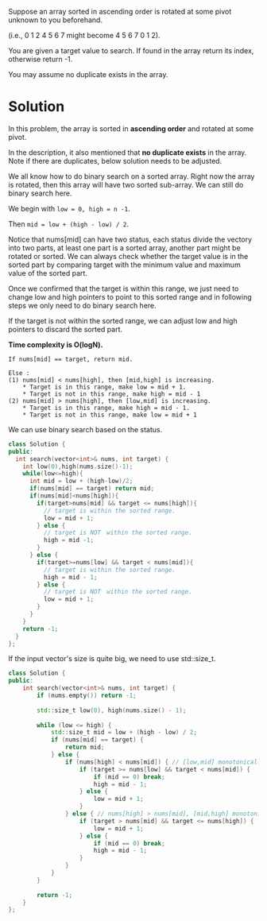 Suppose an array sorted in ascending order is rotated at some pivot unknown to you beforehand.

(i.e., 0 1 2 4 5 6 7 might become 4 5 6 7 0 1 2).

You are given a target value to search. If found in the array return its index, otherwise return -1.

You may assume no duplicate exists in the array.
  
# Solution

In this problem, the array is sorted in __ascending order__ and rotated at some pivot.

In the description, it also mentioned that __no duplicate exists__ in the array. Note if there are duplicates, below solution needs to be adjusted.

We all know how to do binary search on a sorted array. Right now the array is rotated, then this array will have two sorted sub-array.
We can still do binary search here.

We begin with ```low = 0, high = n -1```.

Then ```mid = low + (high - low) / 2```.
  
Notice that nums[mid] can have two status, each status divide the vectory into two parts, at least one part is a sorted array, another part might be rotated or sorted. We can always check whether the target value is in the sorted part by comparing target with the minimum value and maximum value of the sorted part. 

Once we confirmed that the target is within this range, we just need to change low and high pointers to point to this sorted range and in following steps we only need to do binary search here.

If the target is not within the sorted range, we can adjust low and high pointers to discard the sorted part.

__Time complexity is O(logN).__

```
If nums[mid] == target, return mid.

Else :
(1) nums[mid] < nums[high], then [mid,high] is increasing.
    * Target is in this range, make low = mid + 1.
    * Target is not in this range, make high = mid - 1
(2) nums[mid] > nums[high], then [low,mid] is increasing.
    * Target is in this range, make high = mid - 1.
    * Target is not in this range, make low = mid + 1
```

We can use binary search based on the status.

```cpp  
class Solution {
public:
  int search(vector<int>& nums, int target) {
    int low(0),high(nums.size()-1);
    while(low<=high){
      int mid = low + (high-low)/2;
      if(nums[mid] == target) return mid;
      if(nums[mid]<nums[high]){
        if(target>nums[mid] && target <= nums[high]){
          // target is within the sorted range.
          low = mid + 1;
        } else {
          // target is NOT　within the sorted range.
          high = mid -1;
        }
      } else {
        if(target>=nums[low] && target < nums[mid]){
          // target is within the sorted range.
          high = mid - 1;
        } else {
          // target is NOT　within the sorted range.
          low = mid + 1;
        }
      }
    }
    return -1;
  }
};
```

If the input vector's size is quite big, we need to use std::size_t.
  
```cpp
class Solution {
public:
    int search(vector<int>& nums, int target) {
        if (nums.empty()) return -1;
        
        std::size_t low(0), high(nums.size() - 1);
        
        while (low <= high) {
            std::size_t mid = low + (high - low) / 2;
            if (nums[mid] == target) {
                return mid;
            } else {
                if (nums[high] < nums[mid]) { // [low,mid] monotonically increasing
                    if (target >= nums[low] && target < nums[mid]) {
                        if (mid == 0) break;
                        high = mid - 1;
                    } else {
                        low = mid + 1;
                    }
                } else { // nums[high] > nums[mid], [mid,high] monotonically increasing
                    if (target > nums[mid] && target <= nums[high]) {
                        low = mid + 1;
                    } else {
                        if (mid == 0) break;
                        high = mid - 1;
                    }
                }
            }
        }
        
        return -1;
    }
};
```

